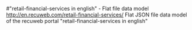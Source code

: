 #"retail-financial-services in english" - Flat file data model
http://en.recuweb.com/retail-financial-services/
Flat JSON file data model of the recuweb portal "retail-financial-services in english"
